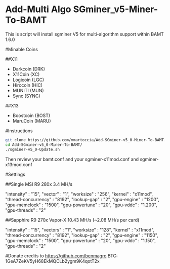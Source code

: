 Add-Multi Algo SGminer_v5-Miner-To-BAMT
========================

This is script will install sgminer V5 for multi-algorithm support within BAMT 1.6.0

#Minable Coins

##X11
- Darkcoin (DRK)
- X11Coin (XC)
- Logicoin (LGC)
- Hirocoin (HIC)
- MUNITI (MUN)
- Sync (SYNC)

##X13
- Boostcoin (BOST)
- MaruCoin (MARU)

#Instructions

```bash
git clone https://github.com/mmartoccia/Add-SGminer-v5_0-Miner-To-BAMT.git
cd Add-SGminer-v5_0-Miner-To-BAMT/
./sgminer-v5_0-Update.sh
```

Then review your bamt.conf and your sgminer-x11mod.conf and sgminer-x13mod.conf

#Settings

##Single MSI R9 280x 3.4 MH/s

"intensity" : "15",
"vector" : "1",
"worksize" : "256",
"kernel" : "x11mod",
"thread-concurrency" : "8192",
"lookup-gap" : "2",
"gpu-engine" : "1200",
"gpu-memclock" : "1500",
"gpu-powertune" : "20",
"gpu-vddc" : "1.200",
"gpu-threads" : "2"

##Sapphire R9 270x Vapor-X 10.43 MH/s (~2.08 MH/s per card)

"intensity" : "15",
"vectors" : "1",
"worksize" : "128",
"kernel" : "x11mod",
"thread-concurrency" : "8192",
"lookup-gap" : "2",
"gpu-engine" : "1150",
"gpu-memclock" : "1500",
"gpu-powertune" : "20",
"gpu-vddc" : "1.150",
"gpu-threads" : "2"

#Donate
credits to https://github.com/benmagro
BTC: 1GeA7ZeKV5yH68EkMQCLb2ygm9K4qotT2x
